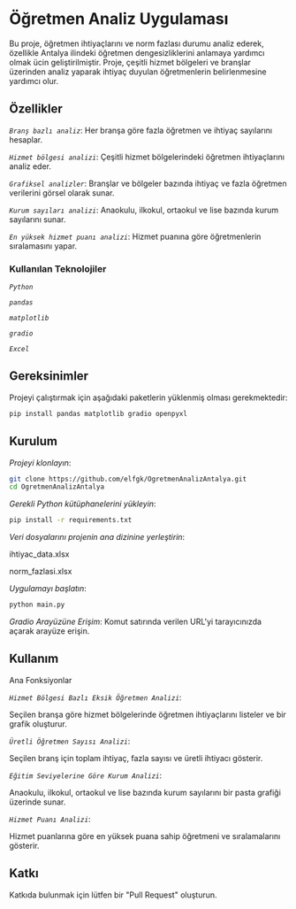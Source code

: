 # Öğretmen Analiz Uygulaması

Bu proje, öğretmen ihtiyaçlarını ve norm fazlası durumu analiz ederek, özellikle Antalya ilindeki öğretmen dengesizliklerini anlamaya yardımcı olmak ücin geliştirilmiştir. Proje, çeşitli hizmet bölgeleri ve branşlar üzerinden analiz yaparak ihtiyaç duyulan öğretmenlerin belirlenmesine yardımcı olur.

## Özellikler

*`Branş bazlı analiz`*: Her branşa göre fazla öğretmen ve ihtiyaç sayılarını hesaplar.

*`Hizmet bölgesi analizi`*: Çeşitli hizmet bölgelerindeki öğretmen ihtiyaçlarını analiz eder.

*`Grafiksel analizler`*: Branşlar ve bölgeler bazında ihtiyaç ve fazla öğretmen verilerini görsel olarak sunar.

*`Kurum sayıları analizi`*: Anaokulu, ilkokul, ortaokul ve lise bazında kurum sayılarını sunar.

*`En yüksek hizmet puanı analizi`*: Hizmet puanına göre öğretmenlerin sıralamasını yapar.

### Kullanılan Teknolojiler

*`Python`*

*`pandas`*

*`matplotlib`*

*`gradio`*

*`Excel`*

## Gereksinimler

Projeyi çalıştırmak için aşağıdaki paketlerin yüklenmiş olması gerekmektedir:

```bash
pip install pandas matplotlib gradio openpyxl
```

## Kurulum

*Projeyi klonlayın*:
```bash
git clone https://github.com/elfgk/OgretmenAnalizAntalya.git
cd OgretmenAnalizAntalya
```

*Gerekli Python kütüphanelerini yükleyin*:
```bash
pip install -r requirements.txt
```

*Veri dosyalarını projenin ana dizinine yerleştirin*:

ihtiyac_data.xlsx

norm_fazlasi.xlsx

*Uygulamayı başlatın*:
```bash
python main.py
```

*Gradio Arayüzüne Erişim*:
Komut satırında verilen URL'yi tarayıcınızda açarak arayüze erişin.

## Kullanım

Ana Fonksiyonlar

*`Hizmet Bölgesi Bazlı Eksik Öğretmen Analizi`*:

Seçilen branşa göre hizmet bölgelerinde öğretmen ihtiyaçlarını listeler ve bir grafik oluşturur.

*`Üretli Öğretmen Sayısı Analizi`*:

Seçilen branş için toplam ihtiyaç, fazla sayısı ve üretli ihtiyacı gösterir.

*`Eğitim Seviyelerine Göre Kurum Analizi`*:

Anaokulu, ilkokul, ortaokul ve lise bazında kurum sayılarını bir pasta grafiği üzerinde sunar.

*`Hizmet Puanı Analizi`*:

Hizmet puanlarına göre en yüksek puana sahip öğretmeni ve sıralamalarını gösterir.

## Katkı

Katkıda bulunmak için lütfen bir "Pull Request" oluşturun. 



